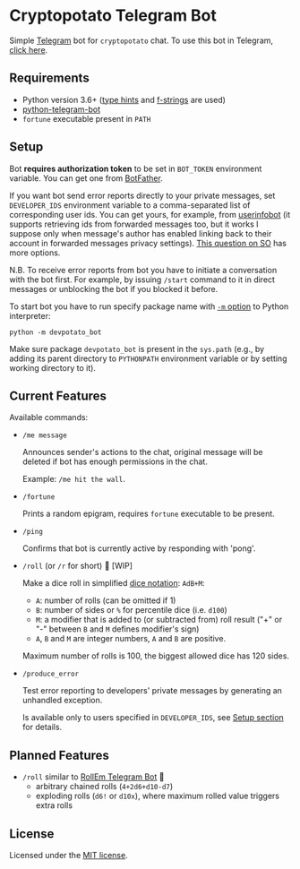 # Cryptopotato Telegram Bot
Simple [Telegram](https://telegram.org) bot for `cryptopotato` chat. To use this bot in Telegram, [click here](https://telegram.me/devpotato_bot).

## Requirements
* Python version 3.6+ ([type hints](https://www.python.org/dev/peps/pep-0484/) and [f-strings](https://www.python.org/dev/peps/pep-0498/) are used)
* [python-telegram-bot](https://github.com/python-telegram-bot/python-telegram-bot)
* `fortune` executable present in `PATH`

## Setup
Bot **requires authorization token** to be set in `BOT_TOKEN` environment variable. You can get one from [BotFather](https://telegram.me/botfather).

If you want bot send error reports directly to your private messages, set `DEVELOPER_IDS` environment variable to a comma-separated list of corresponding user ids. You can get yours, for example, from [userinfobot](https://t.me/userinfobot) (it supports retrieving ids from forwarded messages too, but it works I suppose only when message's author has enabled linking back to their account in forwarded messages privacy settings). [This question on SO](https://stackoverflow.com/questions/32683992/find-out-my-own-user-id-for-sending-a-message-with-telegram-api) has more options.

N.B. To receive error reports from bot you have to initiate a conversation with the bot first. For example, by issuing `/start` command to it in direct messages or unblocking the bot if you blocked it before.

To start bot you have to run specify package name with [`-m` option](https://docs.python.org/3/using/cmdline.html#cmdoption-m) to Python interpreter: 
```
python -m devpotato_bot
```
Make sure package `devpotato_bot` is present in the `sys.path` (e.g., by adding its parent directory to `PYTHONPATH` environment variable or by setting working directory to it). 

## Current Features
Available commands:

- `/me message`

    Announces sender's actions to the chat, original message will be deleted if bot has enough permissions in the chat.
    
    Example: `/me hit the wall`.

- `/fortune`

    Prints a random epigram, requires `fortune` executable to be present.

- `/ping`

    Confirms that bot is currently active by responding with 'pong'.

- `/roll` (or `/r` for short)   🚧 \[WIP\]

    Make a dice roll in simplified [dice notation](https://en.wikipedia.org/wiki/Dice_notation): `AdB+M`:
    - `A`: number of rolls (can be omitted if 1)
    - `B`: number of sides or `%` for percentile dice (i.e. `d100`)
    - `M`: a modifier that is added to (or subtracted from) roll result ("+" or "-" between `B` and `M` defines modifier's sign)
    - `A`, `B` and `M` are integer numbers, `A` and `B` are positive.

    Maximum number of rolls is 100, the biggest allowed dice has 120 sides.

- `/produce_error`

    Test error reporting to developers' private messages by generating an unhandled exception.
    
    Is available only to users specified in `DEVELOPER_IDS`, see [Setup section](#setup) for details.

## Planned Features

* `/roll` similar to [RollEm Telegram Bot](https://github.com/treetrnk/rollem-telegram-bot) 🚧
    + arbitrary chained rolls (`4+2d6+d10-d7`)
    + exploding rolls (`d6!` or `d10x`), where maximum rolled value triggers extra rolls

## License

Licensed under the [MIT license](LICENSE).
